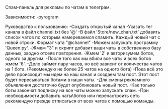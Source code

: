 Спам-панель для рекламы по чатам в телеграм. 

Зависимости:
-pyrogram

Руководство к пользованию:
-Создать открытый канал
-Указать тег канала в файл channel.txt без '@'
-В файл 'Store/new_chan.txt' добавить список чатов по которым намереваемся спамить. Каждый новый чат с новой строки. Формат чата "@channel"
-Можем запускать программу 'Queen.py'.
-Жмем "3" и скрипт добавит ваши чаты в собственную базу данных, заодно отсеяв повторения.
-Жмем '2' и авторизумем ботов, одного за другим. 
-После того как мы вбили все чаты и всех ботов жмем '6'.
-Дело займет пару часов, но всё зависит от количества чатов на 1 бота. (Рекомендую не более 25 чатов на одного бота)
-Пока всё это дело происходит мы идем на наш канал и создаем там пост. Этот пост будет пересылаться ботами в наши чаты.
-Для смены рекламного объявления достаточно будет опубликовать новый пост.
-Как только боты закончат подписку на все чаты можно запускать спам.
-При необходимости добавить чаты\ботов или перенастроить сеть рекомендую прежде отписаться от всех чатов с помощью команды.
